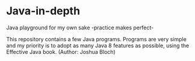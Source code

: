 # Java-in-depth
Java playground for my own sake -practice makes perfect- 

This repository contains a few Java programs. 
Programs are very simple and my priority is to adopt as many 
Java 8 features as possible, using the Effective Java book. (Author: Joshua Bloch)  
